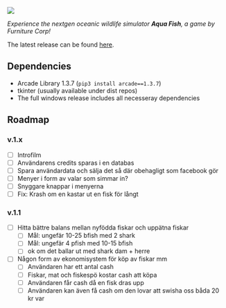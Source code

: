 ![](https://raw.githubusercontent.com/owlnical/fc-aqua-fish/master/assets/images/banner.svg?sanitize=true)

*Experience the nextgen oceanic wildlife simulator **Aqua Fish**, a game by Furniture Corp!*

The latest release can be found [here](https://github.com/owlnical/fc-aqua-fish/releases).

## Dependencies

- Arcade Library 1.3.7 (`pip3 install arcade==1.3.7`)
- tkinter (usually available under dist repos)
- The full windows release includes all necesseray dependencies

## Roadmap

### v.1.x
- [ ] Introfilm
- [ ] Användarens credits sparas i en databas
- [ ] Spara användardata och sälja det så där obehagligt som facebook gör
- [ ] Menyer i form av valar som simmar in?
- [ ] Snyggare knappar i menyerna
- [ ] Fix: Krash om en kastar ut en fisk för långt

### v.1.1
- [ ] Hitta bättre balans mellan nyfödda fiskar och uppätna fiskar
  - [ ] Mål: ungefär 10-25 bfish med 2 shark
  - [ ] Mål: ungefär 4 pfish med 10-15 bfish
  - [ ] ok om det ballar ut med shark dam + herre
- [ ] Någon form av ekonomisystem för köp av fiskar mm
  - [ ] Användaren har ett antal cash
  - [ ] Fiskar, mat och fiskespö kostar cash att köpa
  - [ ] Användaren får cash då en fisk dras upp
  - [ ] Användaren kan även få cash om den lovar att swisha oss båda 20 kr var
